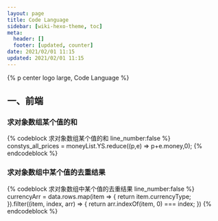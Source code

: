 ```yaml
---
layout: page
title: Code Language
sidebar: [wiki-hexo-theme, toc]
meta:
  header: []
  footer: [updated, counter]
date: 2021/02/01 11:15
updated: 2021/02/01 11:15
---
```


{% p center logo large, Code Language %}

## 一、前端

### 求对象数组某个值的和

{% codeblock 求对象数组某个值的和 line_number:false %}
constys_all_prices = moneyList.YS.reduce((p,e) => p+e.money,0);
{% endcodeblock %}

### 求对象数组中某个值的去重结果

{% codeblock 求对象数组中某个值的去重结果 line_number:false %}
currencyArr = data.rows.map(item => {
    return item.currencyType;
}).filter((item, index, arr) => {
    return arr.indexOf(item, 0) === index;
})
{% endcodeblock %}
